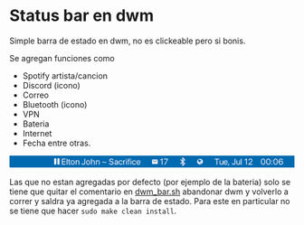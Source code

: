 # Status bar en dwm
Simple barra de estado en dwm, no es clickeable pero si bonis.

Se agregan funciones como
- Spotify artista/cancion
- Discord (icono)
- Correo
- Bluetooth (icono)
- VPN
- Bateria
- Internet
- Fecha
entre otras.

![](status.png)

Las que no estan agregadas por defecto (por ejemplo de la bateria) solo se tiene que quitar el
comentario en [dwm_bar.sh](dwm_bar.sh) abandonar dwm y volverlo a correr y saldra ya agregada a
la barra de estado. Para este en particular no se tiene que hacer `sudo make clean install`.
